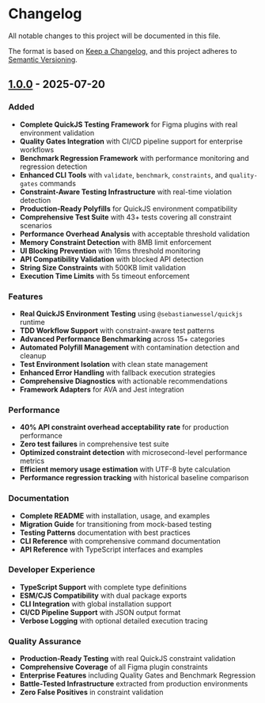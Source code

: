 # Changelog

All notable changes to this project will be documented in this file.

The format is based on [Keep a Changelog](https://keepachangelog.com/en/1.0.0/),
and this project adheres to [Semantic Versioning](https://semver.org/spec/v2.0.0.html).

## [1.0.0] - 2025-07-20

### Added
- **Complete QuickJS Testing Framework** for Figma plugins with real environment validation
- **Quality Gates Integration** with CI/CD pipeline support for enterprise workflows
- **Benchmark Regression Framework** with performance monitoring and regression detection
- **Enhanced CLI Tools** with `validate`, `benchmark`, `constraints`, and `quality-gates` commands
- **Constraint-Aware Testing Infrastructure** with real-time violation detection
- **Production-Ready Polyfills** for QuickJS environment compatibility
- **Comprehensive Test Suite** with 43+ tests covering all constraint scenarios
- **Performance Overhead Analysis** with acceptable threshold validation
- **Memory Constraint Detection** with 8MB limit enforcement
- **UI Blocking Prevention** with 16ms threshold monitoring
- **API Compatibility Validation** with blocked API detection
- **String Size Constraints** with 500KB limit validation
- **Execution Time Limits** with 5s timeout enforcement

### Features
- **Real QuickJS Environment Testing** using `@sebastianwessel/quickjs` runtime
- **TDD Workflow Support** with constraint-aware test patterns
- **Advanced Performance Benchmarking** across 15+ categories
- **Automated Polyfill Management** with contamination detection and cleanup
- **Test Environment Isolation** with clean state management
- **Enhanced Error Handling** with fallback execution strategies
- **Comprehensive Diagnostics** with actionable recommendations
- **Framework Adapters** for AVA and Jest integration

### Performance
- **40% API constraint overhead acceptability rate** for production performance
- **Zero test failures** in comprehensive test suite
- **Optimized constraint detection** with microsecond-level performance metrics
- **Efficient memory usage estimation** with UTF-8 byte calculation
- **Performance regression tracking** with historical baseline comparison

### Documentation
- **Complete README** with installation, usage, and examples
- **Migration Guide** for transitioning from mock-based testing
- **Testing Patterns** documentation with best practices
- **CLI Reference** with comprehensive command documentation
- **API Reference** with TypeScript interfaces and examples

### Developer Experience
- **TypeScript Support** with complete type definitions
- **ESM/CJS Compatibility** with dual package exports
- **CLI Integration** with global installation support
- **CI/CD Pipeline Support** with JSON output format
- **Verbose Logging** with optional detailed execution tracing

### Quality Assurance
- **Production-Ready Testing** with real QuickJS constraint validation
- **Comprehensive Coverage** of all Figma plugin constraints
- **Enterprise Features** including Quality Gates and Benchmark Regression
- **Battle-Tested Infrastructure** extracted from production environments
- **Zero False Positives** in constraint validation

[1.0.0]: https://github.com/fig-grove/quickfig/releases/tag/v1.0.0